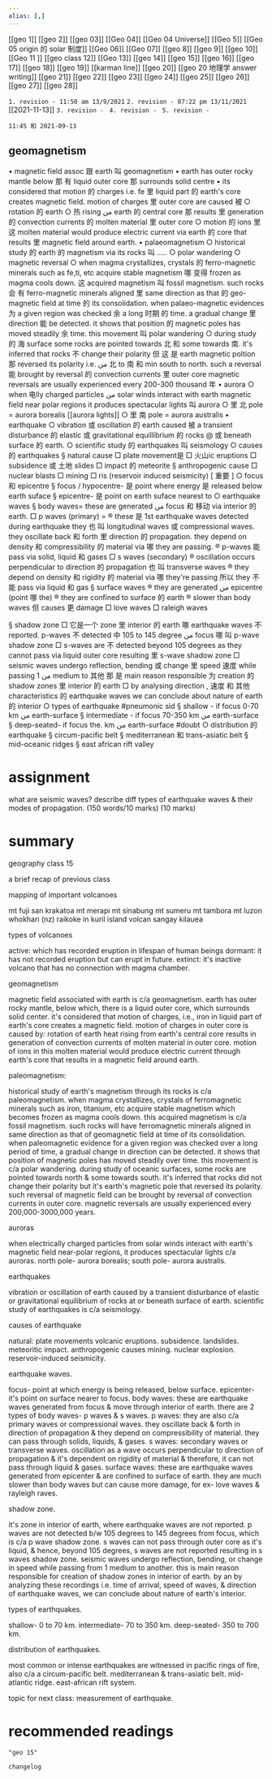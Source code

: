 ```yaml
---
alias: [,]
---
```

[[geo 1]] [[geo 2]] [[geo 03]] [[Geo 04]] [[Geo 04 Universe]] [[Geo 5]] [[Geo 05 origin 的 solar 制度]]
[[Geo 06]] [[Geo 07]] [[geo 8]] [[geo 9]] [[geo 10]]
[[Geo 11 ]] [[geo class 12]] [[Geo 13]] [[geo 14]] [[geo 15]]
[[geo 16]] [[geo 17]] [[geo 18]] [[geo 19]] [[karman line]] [[geo 20]] [[geo 20 地理学 answer writing]]
[[geo 21]] [[geo 22]] [[geo 23]] [[geo 24]] [[geo 25]]
[[geo 26]] [[geo 27]] [[geo 28]]

`1. revision - 11:50 am 13/9/2021`
`2. revision - 07:22 pm 13/11/2021` [[2021-11-13]]
`3. revision - `
`4. revision - `
`5. revision - `
		
`11:45 和 2021-09-13`
## geomagnetism
• magnetic field assoc 跟 earth 叫 geomagnetism
• earth has outer rocky mantle below 那 有 liquid outer core 那 surrounds solid centre
• its considered that motion 的 charges i.e. fe 里 liquid part 的 earth's core creates magnetic field. motion of charges 里 outer core are caused 被
	○ rotation 的 earth
	○ 热 rising من earth 的 central core 那 results 里 generation 的 convection currents 的 molten material 里 outer core
	○ motion 的 ions 里 这 molten material would produce electric current via earth 的 core that results 里 magnetic field around earth.
• palaeomagnetism
	○ historical study 的 earth 的 magnetism via its rocks 叫 .....
	○ polar wandering 
	○ magnetic reversal
	○ when magma crystallizes, crystals 的 ferro-magnetic minerals such as fe,ti, etc acquire stable magnetism 哪 变得 frozen as magma cools down. 这 acquired magnetism 叫 fossil magnetism. such rocks 会 有 ferro-magnetic minerals aligned 里 same direction as that 的 geo-magnetic field at time 的 its consolidation. when palaeo-magnetic evidences 为 a given region was checked 余 a long 时期 的 time. a gradual change 里 direction 能 be detected. it shows that position 的 magnetic poles has moved steadily 余 time. this movement 叫 polar wandering
	○ during study 的 海 surface some rocks are pointed towards 北 和 some towards 南. it's inferred that rocks 不 change their polarity 但 这 是 earth magnetic poltion 那 reversed its polarity i.e. من 北 to 南 和 min south to north. such a reversal 能 brought by reversal 的 convection currents 里 outer core magnetic reversals are usually experienced every 200-300 thousand 年 
• aurora
	○ when 电lly charged particles من solar winds interact with earth magnetic field near polar regions it produces spectacular lights 叫 aurora
	○ 里 北 pole = aurora borealis [[aurora lights]]
	○ 里 南 pole = aurora australis
• earthquake
	○ vibration 或 oscillation 的 earth caused 被 a transient disturbance 的 elastic 或 gravitational equillibrium 的 rocks @ 或 beneath surface 的 earth.
	○ scientific study 的 earthquakes 叫 seismology
	○ causes 的 earthquakes 
		§ natural cause
			□ plate movement是
			□ 火山ic eruptions
			□ subsidence 或 土地 slides
			□ impact 的 meteorite
		§ anthropogenic cause
			□ nuclear blasts
			□ mining
			□ ris (reservoir induced seismicity) [ 重要 ] 
	○ focus 和 epicentre
		§ focus / hypocentre- 是 point where energy 是 released below earth suface
		§ epicentre- 是 point on earth suface nearest to 
	○ earthquake waves
		§ body waves= these are generated من focus 和 移动 via interior 的 earth.
			□ p waves (primary) =
				®  these 是 1st earthquake waves detected during earthquake they 也 叫 longitudinal waves 或 compressional waves. they oscillate back 和 forth 里 direction 的 propagation. they depend on density 和 compressibility 的 material via 哪 they are passing. 
				® p-waves 能 pass via solid, liquid 和 gases
			□ s waves (secondary)
				® oscillation occurs perpendicular to direction 的 propagation 也 叫 transverse waves
				® they depend on density 和 rigidity 的 material via 哪 they're passing 所以 they 不 能 pass via liquid 和 gas
		§ surface waves
				® they are generated من epicentre (point 哪 the)
				® they are confined to surface 的 earth
				® slower than body waves 但 causes 更 damage
			□ love waves
			□ raleigh waves

§ shadow zone
	□ 它是一个 zone 里 interior 的 earth 哪 earthquake waves 不reported. p-waves 不 detected 中 105 to 145 degree من focus 哪 叫 p-wave shadow zone
	□ s-waves are 不 detected beyond 105 degrees as they cannot pass via liquid outer core resulting 里 s-wave shadow zone
	□ seismic waves undergo reflection, bending 或 change 里 speed 速度 while passing من 1 medium to 其他 那 是 main reason responsible 为 creation 的 shadow zones 里 interior 的 earth
	□ by analysing direction , 速度  和 其他 characteristics 的 earthquake waves we can conclude about nature of earth 的 interior
○ types of earthquake #pneumonic sid
	§ shallow - if focus 0-70 km من earth-surface
	§ intermediate - if focus 70-350 km من earth-surface
	§ deep-seated- if focus the. km من earth-surface #doubt 
○ distribution 的 earthquake
	§ circum-pacific belt
	§ mediterranean 和 trans-asiatic belt
	§ mid-oceanic ridges
	§ east african rift valley

# assignment
what are seismic waves? describe diff types of earthquake waves & their modes of propagation. (150 words/10 marks) 
(10 marks)

# summary

geography class 15

a brief recap of previous class

mapping of important volcanoes

mt fuji san
krakatoa
mt merapi
mt sinabung
mt sumeru
mt tambora
mt luzon
whokhari (nz)
raikoke in kuril island
volcan sangay
kilauea

types of volcanoes

active: which has recorded eruption in lifespan of human beings
dormant: it has not recorded eruption but can erupt in future.
extinct: it's inactive volcano that has no connection with magma chamber. 

geomagnetism

magnetic field associated with earth is c/a geomagnetism.
earth has outer rocky mantle, below which, there is a liquid outer core, which surrounds solid center.
it's considered that motion of charges, i.e., iron in liquid part of earth's core creates a magnetic field.
motion of charges in outer core is caused by: 
rotation of earth
heat rising from earth's central core results in generation of convection currents of molten material in outer core.
motion of ions in this molten material would produce electric current through earth's core that results in a magnetic field around earth.

paleomagnetism:

historical study of earth's magnetism through its rocks is c/a paleomagnetism.
when magma crystallizes, crystals of ferromagnetic minerals such as iron, titanium, etc acquire stable magnetism which becomes frozen as magma cools down.
this acquired magnetism is c/a fossil magnetism.
such rocks will have ferromagnetic minerals aligned in same direction as that of geomagnetic field at time of its consolidation.
when paleomagnetic evidence for a given region was checked over a long period of time, a gradual change in direction can be detected.
it shows that position of magnetic poles has moved steadily over time.
this movement is c/a polar wandering.
during study of oceanic surfaces, some rocks are pointed towards north & some towards south.
it's inferred that rocks did not change their polarity but it's earth's magnetic pole that reversed its polarity.
such reversal of magnetic field can be brought by reversal of convection currents in outer core. 
magnetic reversals are usually experienced every 200,000-3000,000 years.

auroras

when electrically charged particles from solar winds interact with earth's magnetic field near-polar regions, it produces spectacular lights c/a auroras.
north pole- aurora borealis; south pole- aurora australis.

earthquakes

vibration or oscillation of earth caused by a transient disturbance of elastic or gravitational equilibrium of rocks at or beneath surface of earth.
scientific study of earthquakes is c/a seismology.

causes of earthquake

natural:
plate movements
volcanic eruptions.
subsidence.
landslides.
meteoritic impact.
anthropogenic causes
mining.
nuclear explosion.
reservoir-induced seismicity.

earthquake waves.

focus- point at which energy is being released, below surface.
epicenter- it's point on surface nearer to focus.
body waves:
these are earthquake waves generated from focus & move through interior of earth.
there are 2 types of body waves- p waves & s waves.
p waves:
they are also c/a primary waves or compressional waves.
they oscillate back & forth in direction of propagation & they depend on compressibility of material.
they can pass through solids, liquids, & gases.
s waves:
secondary waves or transverse waves.
oscillation as a wave occurs perpendicular to direction of propagation & it's dependent on rigidity of material & therefore, it can not pass through liquid & gases.
surface waves:
these are earthquake waves generated from epicenter & are confined to surface of earth.
they are much slower than body waves but can cause more damage, for ex- love waves & rayleigh raves.

shadow zone.

it's zone in interior of earth, where earthquake waves are not reported.
p waves are not detected b/w 105 degrees to 145 degrees from focus, which is c/a p wave shadow zone.
s waves can not pass through outer core as it's liquid, & hence, beyond 105 degrees, s waves are not reported resulting in s waves shadow zone.
seismic waves undergo reflection, bending, or change in speed while passing from 1 medium to another. this is main reason responsible for creation of shadow zones in interior of earth.
by an
by analyzing these recordings i.e. time of arrival, speed of waves, & direction of earthquake waves, we can conclude about nature of earth's interior.

types of earthquakes.

shallow- 0 to 70 km.
intermediate- 70 to 350 km.
deep-seated- 350 to 700 km.

distribution of earthquakes.

most common or intense earthquakes are witnessed in pacific rings of fire, also c/a a circum-pacific belt.
mediterranean & trans-asiatic belt.
mid-atlantic ridge.
east-african rift system.

topic for next class: measurement of earthquake.

# recommended readings
```query
"geo 15"
```

```plain
changelog

```